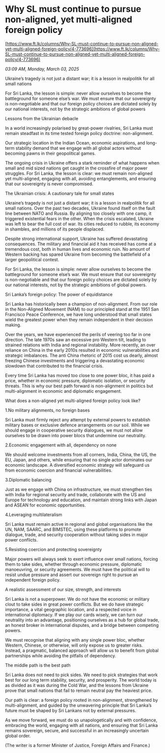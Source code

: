 # Why SL must continue to pursue non-aligned, yet multi-aligned foreign policy

[https://www.ft.lk/columns/Why-SL-must-continue-to-pursue-non-aligned-yet-multi-aligned-foreign-policy/4-773696](https://www.ft.lk/columns/Why-SL-must-continue-to-pursue-non-aligned-yet-multi-aligned-foreign-policy/4-773696)

*03:09 AM, Monday, March 03, 2025*

Ukraine’s tragedy is not just a distant war; it is a lesson in realpolitik for all small nations

For Sri Lanka, the lesson is simple: never allow ourselves to become the battleground for someone else’s war. We must ensure that our sovereignty is non-negotiable and that our foreign policy choices are dictated solely by our national interests, not by the strategic ambitions of global powers

Lessons from the Ukrainian debacle

In a world increasingly polarised by great-power rivalries, Sri Lanka must remain steadfast in its time tested foreign policy doctrine: non-alignment.

Our strategic location in the Indian Ocean, economic aspirations, and long-term stability demand that we engage with all global actors without becoming pawns in their geopolitical games.

The ongoing crisis in Ukraine offers a stark reminder of what happens when small and mid sized nations get caught in the crossfire of major power struggles. For Sri Lanka, the lesson is clear: we must remain non-aligned yet multi-aligned, engaging with all, avoiding entanglements, and ensuring that our sovereignty is never compromised.

The Ukrainian crisis: A cautionary tale for small states

Ukraine’s tragedy is not just a distant war; it is a lesson in realpolitik for all small nations. Over the past two decades, Ukraine found itself on the fault line between NATO and Russia. By aligning too closely with one camp, it triggered existential fears in the other. When the crisis escalated, Ukraine was left to bear the full cost of war. Its cities reduced to rubble, its economy in shambles, and millions of its people displaced.

Despite strong international support, Ukraine has suffered devastating consequences. The military and financial aid it has received has come at a tremendous cost, both in human lives and economic ruin. No amount of Western backing has spared Ukraine from becoming the battlefield of a larger geopolitical contest.

For Sri Lanka, the lesson is simple: never allow ourselves to become the battleground for someone else’s war. We must ensure that our sovereignty is non-negotiable and that our foreign policy choices are dictated solely by our national interests, not by the strategic ambitions of global powers.

Sri Lanka’s foreign policy: The power of equidistance

Sri Lanka has historically been a champion of non-alignment. From our role in the Non-Aligned Movement (NAM) to our principled stand at the 1951 San Francisco Peace Conference, we have long understood that small states wield the greatest power when they remain independent in their decision making.

Over the years, we have experienced the perils of veering too far in one direction. The late 1970s saw an excessive pro Western tilt, leading to strained relations with India and regional instability. More recently, an over reliance on China in the early 2010s resulted in economic vulnerabilities and strategic imbalances. The anti China rhetoric of 2015 cost us dearly, almost freezing Chinese investments and triggering a devastating economic slowdown that contributed to the financial crisis.

Every time Sri Lanka has moved too close to one power bloc, it has paid a price, whether in economic pressure, diplomatic isolation, or security threats. This is why our best path forward is non-alignment in politics but multi-alignment in economic and diplomatic engagement.

What does a non-aligned yet multi-aligned foreign policy look like?

1.No military alignments, no foreign bases

Sri Lanka must firmly reject any attempt by external powers to establish military bases or exclusive defence arrangements on our soil. While we should engage in cooperative security dialogues, we must not allow ourselves to be drawn into power blocs that undermine our neutrality.

2.Economic engagement with all, dependency on none

We should welcome investments from all corners, India, China, the US, the EU, Japan, and others, while ensuring that no single actor dominates our economic landscape. A diversified economic strategy will safeguard us from economic coercion and financial vulnerabilities.

3.Diplomatic balancing

Just as we engage with China on infrastructure, we must strengthen ties with India for regional security and trade, collaborate with the US and Europe for technology and education, and maintain strong links with Japan and ASEAN for economic opportunities.

4.Leveraging multilateralism

Sri Lanka must remain active in regional and global organisations like the UN, NAM, SAARC, and BIMSTEC, using these platforms to promote dialogue, trade, and security cooperation without taking sides in major power conflicts.

5.Resisting coercion and protecting sovereignty

Major powers will always seek to exert influence over small nations, forcing them to take sides, whether through economic pressure, diplomatic manoeuvring, or security agreements. We must have the political will to resist undue pressure and assert our sovereign right to pursue an independent foreign policy.

A realistic assessment of our size, strength, and interests

Sri Lanka is not a superpower. We do not have the economic or military clout to take sides in great power conflicts. But we do have strategic importance, a vital geographic location, and a respected voice in international diplomacy. If we play our cards wisely, we can turn our neutrality into an advantage, positioning ourselves as a hub for global trade, an honest broker in international disputes, and a bridge between competing powers.

We must recognise that aligning with any single power bloc, whether Western, Chinese, or otherwise, will only expose us to greater risks. Instead, a pragmatic, balanced approach will allow us to benefit from global partnerships while avoiding the pitfalls of dependency.

The middle path is the best path

Sri Lanka does not need to pick sides. We need to pick strategies that work best for our long term stability, security, and prosperity. The world today is as divided as it was during the Cold War, and the lessons from Ukraine prove that small nations that fail to remain neutral pay the heaviest price.

Our path is clear: a foreign policy rooted in non-alignment, strengthened by multi-alignment, and guided by the unwavering principle that Sri Lanka’s future must be shaped by Sri Lankans not by external pressures.

As we move forward, we must do so unapologetically and with confidence, embracing the world, engaging with all nations, and ensuring that Sri Lanka remains sovereign, secure, and successful in an increasingly uncertain global order.

(The writer is a former Minister of Justice, Foreign Affairs and Finance.)


